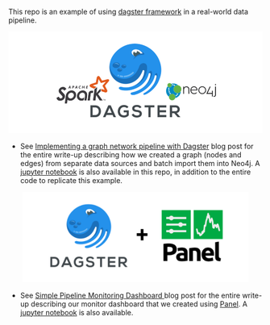 This repo is an example of using [dagster framework](https://docs.dagster.io/) in a real-world data pipeline.

<div style="text-align:center"><img src="docs/images/postBanner.png" alt="postBanner dagster spark neo4j" width="650" ></div>


* See [Implementing a graph network pipeline with Dagster](https://dev.to/sephib/implementing-a-graph-network-pipeline-with-dagster-3i3a) blog post for the entire write-up describing how we created a graph (nodes and edges) from separate data sources and batch import them into Neo4j. A [jupyter notebook](https://github.com/sephib/dagster-graph-project/tree/master/notebooks/dagster_pipeline_blog.ipynb) is also available in this repo, in addition to the entire code to replicate this example.    


<div style="text-align:center"><img src="docs/images/monitorpostBanner.png" alt="postBanner dagster spark neo4j" width="450" ></div>


* See [Simple Pipeline Monitoring Dashboard ](https://dev.to/sephib/simple-pipeline-monitoring-dashboard-386p) blog post for the entire write-up describing our monitor dashboard that we created using [Panel](https://panel.holoviz.org/). A [jupyter notebook](https://github.com/sephib/dagster-graph-project/tree/master/notebooks/dashboard_blog.ipynb) is also available.  
